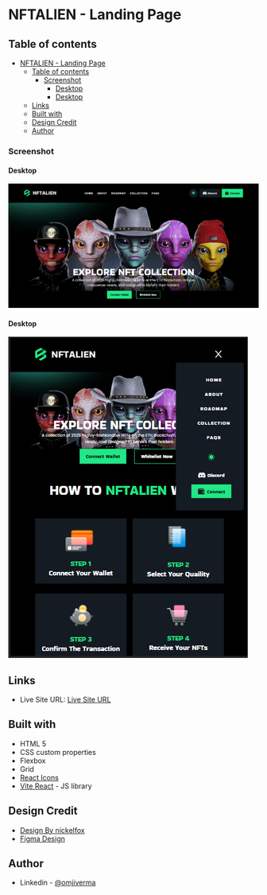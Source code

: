 # NFTALIEN - Landing Page


## Table of contents

- [NFTALIEN - Landing Page](#nftalien---landing-page)
  - [Table of contents](#table-of-contents)
    - [Screenshot](#screenshot)
      - [Desktop](#desktop)
      - [Desktop](#desktop-1)
  - [Links](#links)
  - [Built with](#built-with)
  - [Design Credit](#design-credit)
  - [Author](#author)

### Screenshot

#### Desktop
![](./nftalien-Desktop.png)

#### Desktop
![](./nftalien-tab.png)


## Links

- Live Site URL: [Live Site URL](https://unique-tapioca-e36fd5.netlify.app/)


## Built with

- HTML 5
- CSS custom properties
- Flexbox
- Grid
- [React Icons](https://react-icons.github.io/react-icons/) 
- [Vite React](https://vitejs.dev/) - JS library

## Design Credit
  - [Design By nickelfox](https://www.figma.com/@nickelfox)
  - [Figma Design](https://www.figma.com/community/file/1177468786531815516)
## Author
- Linkedin - [@omjiverma](https://www.linkedin.com/in/omjiverma)


